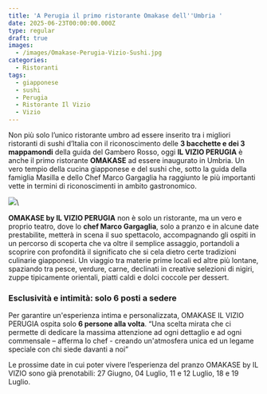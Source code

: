 ```yaml
---
title: 'A Perugia il primo ristorante Omakase dell''Umbria '
date: 2025-06-23T00:00:00.000Z
type: regular
draft: true
images:
  - /images/Omakase-Perugia-Vizio-Sushi.jpg
categories:
  - Ristoranti
tags:
  - giapponese
  - sushi
  - Perugia
  - Ristorante Il Vizio
  - Vizio
---
```


Non più solo l’unico ristorante umbro ad essere inserito tra i migliori ristoranti di sushi d’Italia con il riconoscimento delle **3 bacchette e dei 3 mappamondi** della guida del Gambero Rosso, oggi **IL VIZIO PERUGIA** è anche il primo ristorante **OMAKASE** ad essere inaugurato in Umbria. Un vero tempio della cucina giapponese e del sushi che, sotto la guida della famiglia Masilla e dello Chef Marco Gargaglia ha raggiunto le più importanti vette in termini di riconoscimenti in ambito gastronomico.

![](/images/sushi-perugia-omakase-vizio.jpg)\\

**OMAKASE by IL VIZIO PERUGIA** non è solo un ristorante, ma un vero e proprio teatro, dove lo **chef Marco Gargaglia**, solo a pranzo e in alcune date prestabilite, metterà in scena il suo spettacolo, accompagnando gli ospiti in un percorso di scoperta che va oltre il semplice assaggio, portandoli a scoprire con profondità il significato che si cela dietro certe tradizioni culinarie giapponesi. Un viaggio tra materie prime locali ed altre più lontane, spaziando tra pesce, verdure, carne, declinati in creative selezioni di nigiri, zuppe tipicamente orientali, piatti caldi e dolci coccole per dessert.

### Esclusività e intimità: solo 6 posti a sedere

Per garantire un'esperienza intima e personalizzata, OMAKASE IL VIZIO PERUGIA ospita solo **6 persone alla volta**. “Una scelta mirata che ci permette di dedicare la massima attenzione ad ogni dettaglio e ad ogni commensale – afferma lo chef  - creando un'atmosfera unica ed un legame speciale con chi siede davanti a noi”

Le prossime date in cui poter vivere l’esperienza del pranzo OMAKASE by IL VIZIO sono già prenotabili: 27 Giugno, 04 Luglio, 11 e 12 Luglio, 18 e 19 Luglio.

